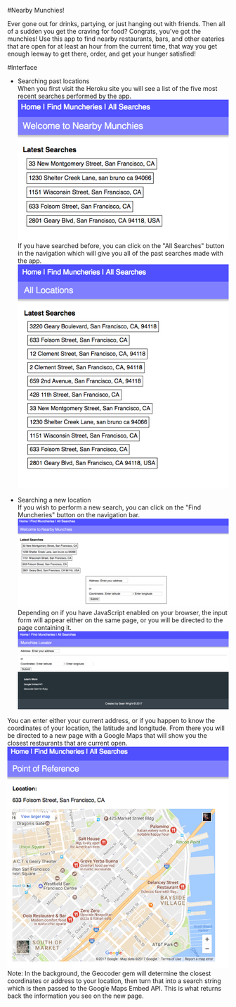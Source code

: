 #Nearby Munchies!

Ever gone out for drinks, partying, or just hanging out with friends. Then all of a sudden you get the craving for food? Congrats, you've got the munchies! Use this app to find nearby restaurants, bars, and other eateries that are open for at least an hour from the current time, that way you get enough leeway to get there, order, and get your hunger satisfied!

#Interface

- Searching past locations  
When you first visit the Heroku site you will see a list of the five most recent searches performed by the app. 
![Home Screenshot](/Home.png "Home")  
If you have searched before, you can click on the "All Searches" button in the navigation which will give you all of the past searches made with the app.
![All Screenshot](/All.png "Past Searches")  

- Searching a new location  
If you wish to perform a new search, you can click on the "Find Muncheries" button on the navigation bar. 
![Search Screenshot](/Search.png "Dynamic")  
Depending on if you have JavaScript enabled on your browser, the input form will appear either on the same page, or you will be directed to the page containing it.
![Search2 Screenshot](/Search2.png "Static")  

You can enter either your current address, or if you happen to know the coordinates of your location, the latitude and longitude. From there you will be directed to a new page with a Google Maps that will show you the closest restaurants that are current open.
![Result Screenshot](/Location.png "Result")  
Note: In the background, the Geocoder gem will determine the closest coordinates or address to your location, then turn that into a search string which is then passed to the Google Maps Embed API. This is what returns back the information you see on the new page.